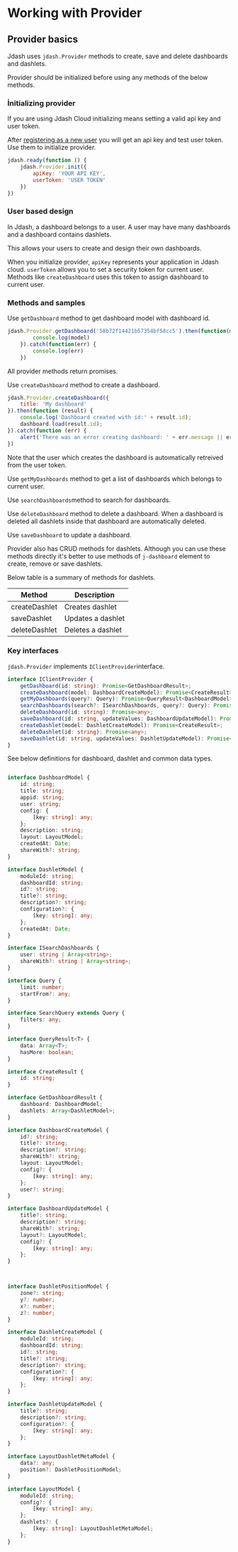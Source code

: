 # Working with Provider

## Provider basics

Jdash uses `jdash.Provider` methods to create, save and delete dashboards and dashlets.

Provider should be initialized before using any methods of the below methods. 

### İnitializing provider

If you are using Jdash Cloud initializing means setting a valid api key and user token.

After <a href="https://app.jdash.io/#!/app/account/register" target="_blank">registering as a new user</a> you will get an api key and test user token. Use them to initialize provider.

```javascript
jdash.ready(function () {
    jdash.Provider.init({
        apiKey: 'YOUR API KEY',
        userToken: 'USER TOKEN'
    })
})
```

### User based design 
In Jdash, a dashboard belongs to a user. A user may have many dashboards and a dashboard contains dashlets.

This allows your users to create and design their own dashboards.

When you initialize provider, `apiKey` represents your application in Jdash cloud. `userToken` allows you to set a security token for current user. Methods like `createDashboard` uses this token to assign dashboard to current user. 

### Methods and samples

Use `getDashboard` method to get dashboard model with dashboard id.
```javascript
jdash.Provider.getDashboard('58b72f14421b57354bf58cc5').then(function(model) { 
        console.log(model)
    }).catch(function(err) { 
        console.log(err)
    })
```
All provider methods return promises. 

Use `createDashboard` method to create a dashboard.
```javascript
jdash.Provider.createDashboard({
    title: 'My dashboard'
}).then(function (result) {
    console.log('Dashboard created with id:' + result.id);
    dashboard.load(result.id);
}).catch(function (err) {
    alert('There was an error creating dashboard: ' + err.message || err)
})
```
Note that the user which creates the dashboard is autoımatically retreived from the user token.

Use `getMyDashboards` method to get a list of dashboards which belongs to current user.

Use `searchDashboards`method to search for dashboards.

Use `deleteDashboard` method to delete a dashboard. When a dashboard is deleted all dashlets inside that dashboard are automatically deleted.

Use `saveDashboard` to update a dashboard.

Provider also has CRUD methods for dashlets. Although you can use these methods directly it's better to use methods of `j-dashboard` element to create, remove or save dashlets.

Below table is a summary of methods for dashlets.

| Method       | Description                   |
| ------------- | -------------------------     |
| createDashlet   | Creates dashlet            |
| saveDashlet     | Updates a dashlet |
| deleteDashlet | Deletes a dashlet       |

### Key interfaces

`jdash.Provider` implements `IClientProvider`interface.

```typescript
interface IClientProvider {
    getDashboard(id: string): Promise<GetDashboardResult>;
    createDashboard(model: DashboardCreateModel): Promise<CreateResult>;
    getMyDashboards(query?: Query): Promise<QueryResult<DashboardModel>>;
    searchDashboards(search?: ISearchDashboards, query?: Query): Promise<QueryResult<DashboardModel>>;
    deleteDashboard(id: string): Promise<any>;
    saveDashboard(id: string, updateValues: DashboardUpdateModel): Promise<any>;
    createDashlet(model: DashletCreateModel): Promise<CreateResult>;
    deleteDashlet(id: string): Promise<any>;
    saveDashlet(id: string, updateValues: DashletUpdateModel): Promise<any>;
}
```
See below definitions for dashboard, dashlet and common data types.

```typescript

interface DashboardModel {
    id: string;
    title: string;
    appid: string;
    user: string;
    config: {
        [key: string]: any;
    };
    description: string;
    layout: LayoutModel;
    createdAt: Date;
    shareWith?: string;
}

interface DashletModel {
    moduleId: string;
    dashboardId: string;
    id?: string;
    title?: string;
    description?: string;
    configuration?: {
        [key: string]: any;
    };
    createdAt: Date;
}

interface ISearchDashboards {
    user: string | Array<string>;
    shareWith?: string | Array<string>;
}

interface Query {
    limit: number;
    startFrom?: any;
}

interface SearchQuery extends Query {
    filters: any;
}

interface QueryResult<T> {
    data: Array<T>;
    hasMore: boolean;
}

interface CreateResult {
    id: string;
}

interface GetDashboardResult {
    dashboard: DashboardModel;
    dashlets: Array<DashletModel>;
}

interface DashboardCreateModel {
    id?: string;
    title?: string;
    description?: string;
    shareWith?: string;
    layout: LayoutModel;
    config?: {
        [key: string]: any;
    };
    user?: string;
}

interface DashboardUpdateModel {
    title?: string;
    description?: string;
    shareWith?: string;
    layout?: LayoutModel;
    config?: {
        [key: string]: any;
    };
}



interface DashletPositionModel {
    zone?: string;
    y?: number;
    x?: number;
    z?: number;
}

interface DashletCreateModel {
    moduleId: string;
    dashboardId: string;
    id?: string;
    title?: string;
    description?: string;
    configuration?: {
        [key: string]: any;
    };
}

interface DashletUpdateModel {
    title?: string;
    description?: string;
    configuration?: {
        [key: string]: any;
    };
}

interface LayoutDashletMetaModel {
    data?: any;
    position?: DashletPositionModel;
}

interface LayoutModel {
    moduleId: string;
    config?: {
        [key: string]: any;
    };
    dashlets?: {
        [key: string]: LayoutDashletMetaModel;
    };
}

```
